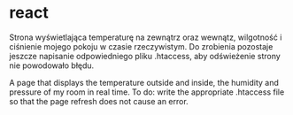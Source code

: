 # react
Strona wyświetlająca temperaturę na zewnątrz oraz wewnątz, wilgotność i ciśnienie mojego pokoju w czasie rzeczywistym.
Do zrobienia pozostaje jeszcze napisanie odpowiedniego pliku .htaccess, aby odświeżenie strony nie powodowało błędu.


A page that displays the temperature outside and inside, the humidity and pressure of my room in real time.
To do: write the appropriate .htaccess file so that the page refresh does not cause an error.
